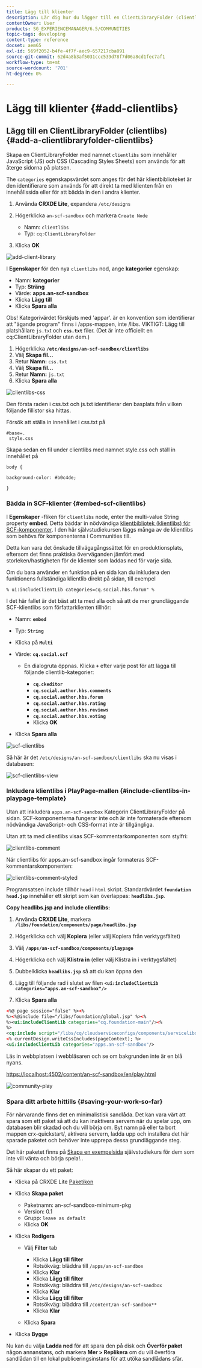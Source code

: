 ```yaml
---
title: Lägg till klienter
description: Lär dig hur du lägger till en ClientLibraryFolder (clientlibs) som används för att innehålla de JavaScript- och Cascading Style Sheets som används för att återge platsens sidor.
contentOwner: User
products: SG_EXPERIENCEMANAGER/6.5/COMMUNITIES
topic-tags: developing
content-type: reference
docset: aem65
exl-id: 569f2052-b4fe-4f7f-aec9-657217cba091
source-git-commit: 62d4a8b3af5031ccc539d78f7d06a8cd1fec7af1
workflow-type: tm+mt
source-wordcount: '701'
ht-degree: 0%

---
```


# Lägg till klienter {#add-clientlibs}

## Lägg till en ClientLibraryFolder (clientlibs) {#add-a-clientlibraryfolder-clientlibs}

Skapa en ClientLibraryFolder med namnet `clientlibs` som innehåller JavaScript (JS) och CSS (Cascading Styles Sheets) som används för att återge sidorna på platsen.

The `categories` egenskapsvärdet som anges för det här klientbiblioteket är den identifierare som används för att direkt ta med klienten från en innehållssida eller för att bädda in den i andra klienter.

1. Använda **CRXDE Lite**, expandera `/etc/designs`

1. Högerklicka `an-scf-sandbox` och markera `Create Node`

   * Namn: `clientlibs`
   * Typ: `cq:ClientLibraryFolder`

1. Klicka **OK**

![add-client-library](assets/add-client-library.png)

I **Egenskaper** för den nya `clientlibs` nod, ange **kategorier** egenskap:

* Namn: **kategorier**
* Typ: **Sträng**
* Värde: **apps.an-scf-sandbox**
* Klicka **Lägg till**
* Klicka **Spara alla**

Obs! Kategorivärdet förskjuts med &#39;appar&#39;. är en konvention som identifierar att &quot;ägande program&quot; finns i /apps-mappen, inte /libs. VIKTIGT: Lägg till platshållare `js.tx`t och **`css.txt`** filer. (Det är inte officiellt en cq:ClientLibraryFolder utan dem.)

1. Högerklicka **`/etc/designs/an-scf-sandbox/clientlibs`**
1. Välj **Skapa fil...**
1. Retur **Namn:** `css.txt`
1. Välj **Skapa fil...**
1. Retur **Namn:** `js.txt`
1. Klicka **Spara alla**

![clientlibs-css](assets/clientlibs-css.png)

Den första raden i css.txt och js.txt identifierar den basplats från vilken följande fillistor ska hittas.

Försök att ställa in innehållet i css.txt på

```
#base=.
 style.css
```

Skapa sedan en fil under clientlibs med namnet style.css och ställ in innehållet på

`body {`

`background-color: #b0c4de;`

`}`

### Bädda in SCF-klienter {#embed-scf-clientlibs}

I **Egenskaper** -fliken för `clientlibs` node, enter the multi-value String property **embed**. Detta bäddar in nödvändiga [klientbibliotek (klientlibs) för SCF-komponenter](/help/communities/client-customize.md#clientlibs-for-scf). I den här självstudiekursen läggs många av de klientlibs som behövs för komponenterna i Communities till.

Detta kan vara det önskade tillvägagångssättet för en produktionsplats, eftersom det finns praktiska överväganden jämfört med storleken/hastigheten för de klienter som laddas ned för varje sida.

Om du bara använder en funktion på en sida kan du inkludera den funktionens fullständiga klientlib direkt på sidan, till exempel

`% ui:includeClientLib categories=cq.social.hbs.forum" %`

I det här fallet är det bäst att ta med alla och så att de mer grundläggande SCF-klientlibs som författarklienten tillhör:

* Namn: **`embed`**
* Typ: **`String`**
* Klicka på **`Multi`**
* Värde: **`cq.social.scf`**

   * En dialogruta öppnas. Klicka **`+`** efter varje post för att lägga till följande clientlib-kategorier:

      * **`cq.ckeditor`**
      * **`cq.social.author.hbs.comments`**
      * **`cq.social.author.hbs.forum`**
      * **`cq.social.author.hbs.rating`**
      * **`cq.social.author.hbs.reviews`**
      * **`cq.social.author.hbs.voting`**
      * Klicka **OK**

* Klicka **Spara alla**

![scf-clientlibs](assets/scf-clientlibs.png)

Så här är det `/etc/designs/an-scf-sandbox/clientlibs` ska nu visas i databasen:

![scf-clientlibs-view](assets/scf-clientlibs1.png)

### Inkludera klientlibs i PlayPage-mallen {#include-clientlibs-in-playpage-template}

Utan att inkludera `apps.an-scf-sandbox` Kategorin ClientLibraryFolder på sidan. SCF-komponenterna fungerar inte och är inte formaterade eftersom nödvändiga JavaScript- och CSS-format inte är tillgängliga.

Utan att ta med clientlibs visas SCF-kommentarkomponenten som stylfri:

![clientlibs-comment](assets/clientlibs-comment.png)

När clientlibs för apps.an-scf-sandbox ingår formateras SCF-kommentarskomponenten:

![clientlibs-comment-styled](assets/clientlibs-comment1.png)

Programsatsen include tillhör `head` i `html` skript. Standardvärdet **`foundation head.jsp`** innehåller ett skript som kan överlappas: **`headlibs.jsp`**.

**Copy headlibs.jsp and include clientlibs:**

1. Använda **CRXDE Lite**, markera **`/libs/foundation/components/page/headlibs.jsp`**

1. Högerklicka och välj **Kopiera** (eller välj Kopiera från verktygsfältet)
1. Välj **`/apps/an-scf-sandbox/components/playpage`**
1. Högerklicka och välj **Klistra in** (eller välj Klistra in i verktygsfältet)
1. Dubbelklicka **`headlibs.jsp`** så att du kan öppna den
1. Lägg till följande rad i slutet av filen
   **`<ui:includeClientLib categories="apps.an-scf-sandbox"/>`**

1. Klicka **Spara alla**

```xml
<%@ page session="false" %><%
%><%@include file="/libs/foundation/global.jsp" %><%
%><ui:includeClientLib categories="cq.foundation-main"/><%
%>
<cq:include script="/libs/cq/cloudserviceconfigs/components/servicelibs/servicelibs.jsp"/>
<% currentDesign.writeCssIncludes(pageContext); %>
<ui:includeClientLib categories="apps.an-scf-sandbox"/>
```

Läs in webbplatsen i webbläsaren och se om bakgrunden inte är en blå nyans.

[https://localhost:4502/content/an-scf-sandbox/en/play.html](https://localhost:4502/content/an-scf-sandbox/en/play.html)

![community-play](assets/community-play.png)

### Spara ditt arbete hittills {#saving-your-work-so-far}

För närvarande finns det en minimalistisk sandlåda. Det kan vara värt att spara som ett paket så att du kan inaktivera servern när du spelar upp, om databasen blir skadad och du vill börja om. Byt namn på eller ta bort mappen crx-quickstart/, aktivera servern, ladda upp och installera det här sparade paketet och behöver inte upprepa dessa grundläggande steg.

Det här paketet finns på [Skapa en exempelsida](/help/communities/create-sample-page.md) självstudiekurs för dem som inte vill vänta och börja spela!..

Så här skapar du ett paket:

* Klicka på CRXDE Lite [Paketikon](https://localhost:4502/crx/packmgr/)
* Klicka **Skapa paket**

   * Paketnamn: an-scf-sandbox-minimum-pkg
   * Version: 0.1
   * Grupp: `leave as default`
   * Klicka **OK**

* Klicka **Redigera**

   * Välj **Filter** tab

      * Klicka **Lägg till filter**
      * Rotsökväg: bläddra till `/apps/an-scf-sandbox`
      * Klicka **Klar**
      * Klicka **Lägg till filter**
      * Rotsökväg: bläddra till `/etc/designs/an-scf-sandbox`
      * Klicka **Klar**
      * Klicka **Lägg till filter**
      * Rotsökväg: bläddra till `/content/an-scf-sandbox**`
      * Klicka **Klar**

   * Klicka **Spara**

* Klicka **Bygge**

Nu kan du välja **Ladda ned** för att spara den på disk och **Överför paket** någon annanstans, och markera **Mer > Replikera** om du vill överföra sandlådan till en lokal publiceringsinstans för att utöka sandlådans sfär.
